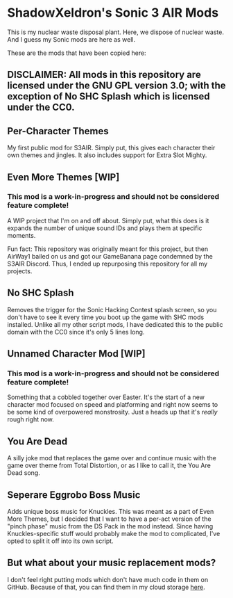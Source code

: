 # ShadowXeldron's Sonic 3 AIR Mods

This is my nuclear waste disposal plant. Here, we dispose of nuclear waste. And I guess my Sonic mods are here as well.

These are the mods that have been copied here:
## DISCLAIMER: All mods in this repository are licensed under the GNU GPL version 3.0; with the exception of No SHC Splash which is licensed under the CC0.

Per-Character Themes
-
My first public mod for S3AIR. Simply put, this gives each character their own themes and jingles. It also includes support for Extra Slot Mighty.

Even More Themes [WIP]
-
### This mod is a work-in-progress and should not be considered feature complete!
A WIP project that I'm on and off about. Simply put, what this does is it expands the number of unique sound IDs and plays them at specific moments.

Fun fact: This repository was originally meant for this project, but then AirWay1 bailed on us and got our GameBanana page condemned by the S3AIR Discord. Thus, I ended up repurposing this repository for all my projects.

No SHC Splash
-
Removes the trigger for the Sonic Hacking Contest splash screen, so you don't have to see it every time you boot up the game with SHC mods installed. Unlike all my other script mods, I have dedicated this to the public domain with the CC0 since it's only 5 lines long.


Unnamed Character Mod [WIP]
-
### This mod is a work-in-progress and should not be considered feature complete!
Something that a cobbled together over Easter. It's the start of a new character mod focused on speed and platforming and right now seems to be some kind of overpowered monstrosity. Just a heads up that it's *really* rough right now.

You Are Dead
-
A silly joke mod that replaces the game over and continue music with the game over theme from Total Distortion, or as I like to call it, the You Are Dead song.

Seperare Eggrobo Boss Music
-
Adds unique boss music for Knuckles. This was meant as a part of Even More Themes, but I decided that I want to have a per-act version of the "pinch phase" music from the DS Pack in the mod instead. Since having Knuckles-specific stuff would probably make the mod to complicated, I've opted to split it off into its own script.


But what about your music replacement mods?
-
I don't feel right putting mods which don't have much code in them on GitHub. Because of that, you can find them in my cloud storage [here](https://mega.nz/folder/TiBkDZQD#HYsbMsR-LqBpL3PlbNhw9Q).

